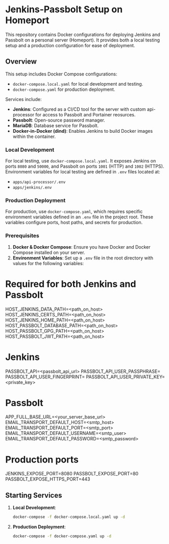# Jenkins-Passbolt Setup on Homeport

This repository contains Docker configurations for deploying Jenkins and Passbolt on a personal server (Homeport). It provides both a local testing setup and a production configuration for ease of deployment.

## Overview

This setup includes Docker Compose configurations:
- `docker-compose.local.yaml` for local development and testing.
- `docker-compose.yaml` for production deployment.

Services include:
- **Jenkins**: Configured as a CI/CD tool for the server with custom api-processor for access to Passbolt and Portainer reosurces.
- **Passbolt**: Open-source password manager.
- **MariaDB**: Database service for Passbolt.
- **Docker-in-Docker (dind)**: Enables Jenkins to build Docker images within the container.

### Local Development
For local testing, use `docker-compose.local.yaml`. It exposes Jenkins on ports `8080` and `50000`, and Passbolt on ports `1001` (HTTP) and `1002` (HTTPS). Environment variables for local testing are defined in `.env` files located at:
- `apps/api-processor/.env`
- `apps/jenkins/.env`

### Production Deployment

For production, use `docker-compose.yaml`, which requires specific environment variables defined in an `.env` file in the project root. These variables configure ports, host paths, and secrets for production.

### Prerequisites

1. **Docker & Docker Compose**: Ensure you have Docker and Docker Compose installed on your server.
2. **Environment Variables**: Set up a `.env` file in the root directory with values for the following variables:


  # Required for both Jenkins and Passbolt
  HOST_JENKINS_DATA_PATH=<path_on_host>
  HOST_JENKINS_CERTS_PATH=<path_on_host>
  HOST_JENKINS_HOME_PATH=<path_on_host>
  HOST_PASSBOLT_DATABASE_PATH=<path_on_host>
  HOST_PASSBOLT_GPG_PATH=<path_on_host>
  HOST_PASSBOLT_JWT_PATH=<path_on_host>

  # Jenkins
  PASSBOLT_API=<passbolt_api_url>
  PASSBOLT_API_USER_PASSPHRASE=<passphrase>
  PASSBOLT_API_USER_FINGERPRINT=<fingerprint>
  PASSBOLT_API_USER_PRIVATE_KEY=<private_key>

  # Passbolt
  APP_FULL_BASE_URL=<your_server_base_url>
  EMAIL_TRANSPORT_DEFAULT_HOST=<smtp_host>
  EMAIL_TRANSPORT_DEFAULT_PORT=<smtp_port>
  EMAIL_TRANSPORT_DEFAULT_USERNAME=<smtp_user>
  EMAIL_TRANSPORT_DEFAULT_PASSWORD=<smtp_password>

  # Production ports
  JENKINS_EXPOSE_PORT=8080
  PASSBOLT_EXPOSE_PORT=80
  PASSBOLT_EXPOSE_HTTPS_PORT=443

## Starting Services

1. **Local Development**:

   ```bash
   docker-compose -f docker-compose.local.yaml up -d

1. **Production Deployment**:
   ```bash
   docker-compose -f docker-compose.yaml up -d


